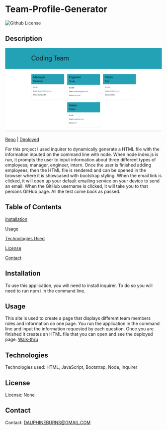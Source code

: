 # Team-Profile-Generator

 ![Github License](https://img.shields.io/badge/license-none-blue.svg)
  ## Description
<img src="Assests/one.png">

[Repo](https://github.com/burnsgirl/Team-Profile-Generator)   |   [Deployed](https://burnsgirl.github.io/Team-Profile-Generator/)


For this project I used inquirer to dynamically generate a HTML file with the information inputed on the command line with node. When node index.js is run, it prompts the user to input information about three different types of employess; manager, engineer, intern. Once the user is finished adding employees, then the HTML file is rendered and can be opened in the browser where it is showcased with bootstrap styling. When the email link is clicked, it will open up your default emailing service on your device to send an email. When the GitHub username is clicked, it will take you to that persons GitHub page. All the test come back as passed.

## Table of Contents
[Installation](#installation)

[Usage](#usage)

[Technologies Used](#technologies)

[License](#license)

[Contact](#contact)

## Installation
To use this application, you will need to install inquirer. To do so you will need to run npm i in the command line.

## Usage
This site is used to create a page that displays different team members roles and information on one page. You run the application in the command line and input the information requested by each question. Once you are finished it creates an HTML file that you can open and see the deployed page.
[Walk-thru](https://drive.google.com/file/d/1uvoIl246_DwQR2MdYAPznwW-m6E8eZmb/view?usp=sharing)

## Technologies
Technologies used: HTML, JavaScript, Bootstrap, Node, Inquirer

## License
License: None

## Contact
Contact: DAUPHINEBURNS@GMAIL.COM
